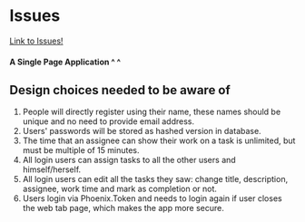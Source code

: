 # Issues
[Link to Issues!](https://tasks3.enjoymyweb.com)
#### A Single Page Application ^ ^

## Design choices needed to be aware of

1. People will directly register using their name, these names should be unique and no need to provide email address.
2. Users' passwords will be stored as hashed version in database.
3. The time that an assignee can show their work on a task is unlimited, but must be multiple of 15 minutes.
4. All login users can assign tasks to all the other users and himself/herself.
5. All login users can edit all the tasks they saw: change title, description, assignee, work time and mark as completion or not.
6. Users login via Phoenix.Token and needs to login again if user closes the web tab page, which makes the app more secure.
